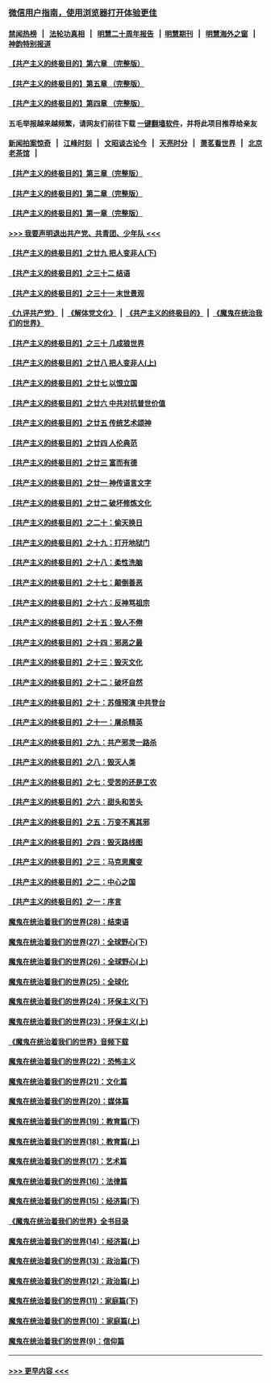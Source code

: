 ### [微信用户指南，使用浏览器打开体验更佳](https://github.com/gfw-breaker/banned-news1/blob/master/indexes/wechat-guide.md?t=0)
#### [禁闻热榜](热点新闻.md?t=0)  &nbsp;&nbsp;|&nbsp;&nbsp; [法轮功真相](https://github.com/gfw-breaker/truth/blob/master/README.md?t=0) &nbsp;&nbsp;|&nbsp;&nbsp; [明慧二十周年报告](https://github.com/gfw-breaker/mh-reports/blob/master/README.md?t=0) &nbsp;&nbsp;|&nbsp;&nbsp;[明慧期刊](https://github.com/gfw-breaker/mh-qikan) &nbsp;&nbsp;|&nbsp;&nbsp; [明慧海外之窗](https://github.com/gfw-breaker/mh-news/blob/master/README.md?t=0) &nbsp;&nbsp;|&nbsp;&nbsp; [神韵特别报道](https://github.com/gfw-breaker/mh-news/blob/master/shenyun.md?t=0)
#### [【共产主义的终极目的】第六章 （完整版）](../pages/nsc422/n11428913.md?t=02100911) 
#### [【共产主义的终极目的】第五章 （完整版）](../pages/nsc422/n11428912.md?t=02100911) 
#### [【共产主义的终极目的】第四章 （完整版）](../pages/nsc422/n11428907.md?t=02100911) 
#### 五毛举报越来越频繁，请网友们前往下载 [一键翻墙软件](https://github.com/gfw-breaker/ssr-accounts)，并将此项目推荐给亲友
#### [新闻拍案惊奇](https://github.com/gfw-breaker/banned-news1/blob/master/pages/link4.md) &nbsp;&nbsp;|&nbsp;&nbsp; [江峰时刻](https://github.com/gfw-breaker/banned-news1/blob/master/pages/link4.md) &nbsp;&nbsp;|&nbsp;&nbsp; [文昭谈古论今](https://github.com/gfw-breaker/banned-news1/blob/master/pages/link4.md) &nbsp;&nbsp;|&nbsp;&nbsp; [天亮时分](https://github.com/gfw-breaker/banned-news1/blob/master/pages/link4.md) &nbsp;&nbsp;|&nbsp;&nbsp; [萧茗看世界](https://github.com/gfw-breaker/banned-news1/blob/master/pages/link4.md) &nbsp;&nbsp;|&nbsp;&nbsp; [北京老茶馆](https://github.com/gfw-breaker/banned-news1/blob/master/pages/link4.md) &nbsp;&nbsp;|&nbsp;&nbsp; 
#### [【共产主义的终极目的】第三章（完整版）](../pages/nsc422/n11428848.md?t=02100911) 
#### [【共产主义的终极目的】第二章（完整版）](../pages/nsc422/n11428831.md?t=02100911) 
#### [【共产主义的终极目的】第一章（完整版）](../pages/nsc422/n11417651.md?t=02100911) 
#### [>>> 我要声明退出共产党、共青团、少年队 <<<](https://github.com/begood0513/goodnews/blob/master/quit/letter.md) 
#### [【共产主义的终极目的】之廿九 把人变非人(下)](../pages/nsc422/n11344140.md?t=02100911) 
#### [【共产主义的终极目的】之三十二 结语](../pages/nsc422/n11360535.md?t=02100911) 
#### [【共产主义的终极目的】之三十一 末世景观](../pages/nsc422/n11351129.md?t=02100911) 
#### [《九评共产党》](https://github.com/begood0513/9ping.md/blob/master/README.md) &nbsp;|&nbsp; [《解体党文化》](../../../../jtdwh.md/blob/master/README.md)  &nbsp;|&nbsp; [《共产主义的终极目的》](../../../../gczydzjmd.md/blob/master/README.md) &nbsp;|&nbsp; [《魔鬼在统治我们的世界》](../../../../mgztzwmdsj.md/blob/master/README.md) 
#### [【共产主义的终极目的】之三十 几成狼世界](../pages/nsc422/n11348280.md?t=02100911) 
#### [【共产主义的终极目的】之廿八 把人变非人(上)](../pages/nsc422/n11340492.md?t=02100911) 
#### [【共产主义的终极目的】之廿七 以恨立国](../pages/nsc422/n11336944.md?t=02100911) 
#### [【共产主义的终极目的】之廿六 中共对抗普世价值](../pages/nsc422/n11324785.md?t=02100911) 
#### [【共产主义的终极目的】之廿五 传统艺术颂神](../pages/nsc422/n11296396.md?t=02100911) 
#### [【共产主义的终极目的】之廿四 人伦典范](../pages/nsc422/n11296397.md?t=02100911) 
#### [【共产主义的终极目的】之廿三 富而有德](../pages/nsc422/n11283598.md?t=02100911) 
#### [【共产主义的终极目的】之廿一 神传语言文字](../pages/nsc422/n11263265.md?t=02100911) 
#### [【共产主义的终极目的】之廿二 破坏修炼文化](../pages/nsc422/n11245728.md?t=02100911) 
#### [【共产主义的终极目的】之二十：偷天换日](../pages/nsc422/n11238846.md?t=02100911) 
#### [【共产主义的终极目的】之十九：打开地狱门](../pages/nsc422/n11206376.md?t=02100911) 
#### [【共产主义的终极目的】之十八：柔性洗脑](../pages/nsc422/n11199994.md?t=02100911) 
#### [【共产主义的终极目的】之十七：颠倒善恶](../pages/nsc422/n11179782.md?t=02100911) 
#### [【共产主义的终极目的】之十六：反神骂祖宗](../pages/nsc422/n11166798.md?t=02100911) 
#### [【共产主义的终极目的】之十五：毁人不倦](../pages/nsc422/n11166792.md?t=02100911) 
#### [【共产主义的终极目的】之十四：邪恶之最](../pages/nsc422/n11150249.md?t=02100911) 
#### [【共产主义的终极目的】之十三：毁灭文化](../pages/nsc422/n11135227.md?t=02100911) 
#### [【共产主义的终极目的】之十二：破坏自然](../pages/nsc422/n11135214.md?t=02100911) 
#### [【共产主义的终极目的】之十：苏俄预演 中共登台](../pages/nsc422/n11118424.md?t=02100911) 
#### [【共产主义的终极目的】之十一：屠杀精英](../pages/nsc422/n11118442.md?t=02100911) 
#### [【共产主义的终极目的】之九：共产邪灵一路杀](../pages/nsc422/n11114139.md?t=02100911) 
#### [【共产主义的终极目的】之八：毁灭人类](../pages/nsc422/n11108503.md?t=02100911) 
#### [【共产主义的终极目的】之七：受苦的还是工农](../pages/nsc422/n11101809.md?t=02100911) 
#### [【共产主义的终极目的】之六：甜头和苦头](../pages/nsc422/n11096971.md?t=02100911) 
#### [【共产主义的终极目的】之五：万变不离其邪](../pages/nsc422/n11091285.md?t=02100911) 
#### [【共产主义的终极目的】之四：毁灭路线图](../pages/nsc422/n11086284.md?t=02100911) 
#### [【共产主义的终极目的】之三：马克思魔变](../pages/nsc422/n11061941.md?t=02100911) 
#### [【共产主义的终极目的】之二：中心之国](../pages/nsc422/n11047728.md?t=02100911) 
#### [【共产主义的终极目的】之一：序言](../pages/nsc422/n11086077.md?t=02100911) 
#### [魔鬼在统治着我们的世界(28)：结束语](../pages/nsc422/n10936246.md?t=02100911) 
#### [魔鬼在统治着我们的世界(27)：全球野心(下)](../pages/nsc422/n10928319.md?t=02100911) 
#### [魔鬼在统治着我们的世界(26)：全球野心(上)](../pages/nsc422/n10900318.md?t=02100911) 
#### [魔鬼在统治着我们的世界(25)：全球化](../pages/nsc422/n10788205.md?t=02100911) 
#### [魔鬼在统治着我们的世界(24)：环保主义(下)](../pages/nsc422/n10695307.md?t=02100911) 
#### [魔鬼在统治着我们的世界(23)：环保主义(上)](../pages/nsc422/n10688613.md?t=02100911) 
#### [《魔鬼在统治着我们的世界》音频下载](../pages/nsc422/n10635553.md?t=02100911) 
#### [魔鬼在统治着我们的世界(22)：恐怖主义](../pages/nsc422/n10614727.md?t=02100911) 
#### [魔鬼在统治着我们的世界(21)：文化篇](../pages/nsc422/n10597706.md?t=02100911) 
#### [魔鬼在统治着我们的世界(20)：媒体篇](../pages/nsc422/n10586579.md?t=02100911) 
#### [魔鬼在统治着我们的世界(19)：教育篇(下)](../pages/nsc422/n10564808.md?t=02100911) 
#### [魔鬼在统治着我们的世界(18)：教育篇(上)](../pages/nsc422/n10526970.md?t=02100911) 
#### [魔鬼在统治着我们的世界(17)：艺术篇](../pages/nsc422/n10499093.md?t=02100911) 
#### [魔鬼在统治着我们的世界(16)：法律篇](../pages/nsc422/n10485969.md?t=02100911) 
#### [魔鬼在统治着我们的世界(15)：经济篇(下)](../pages/nsc422/n10469975.md?t=02100911) 
#### [《魔鬼在统治着我们的世界》全书目录](../pages/nsc422/n10464261.md?t=02100911) 
#### [魔鬼在统治着我们的世界(14)：经济篇(上)](../pages/nsc422/n10457370.md?t=02100911) 
#### [魔鬼在统治着我们的世界(13)：政治篇(下)](../pages/nsc422/n10448270.md?t=02100911) 
#### [魔鬼在统治着我们的世界(12)：政治篇(上)](../pages/nsc422/n10444576.md?t=02100911) 
#### [魔鬼在统治着我们的世界(11)：家庭篇(下)](../pages/nsc422/n10440961.md?t=02100911) 
#### [魔鬼在统治着我们的世界(10)：家庭篇(上)](../pages/nsc422/n10435448.md?t=02100911) 
#### [魔鬼在统治着我们的世界(9)：信仰篇](../pages/nsc422/n10432159.md?t=02100911) 

----
#### [ >>> 更早内容 <<< ](../indexes/nsc422-earlier.md)
